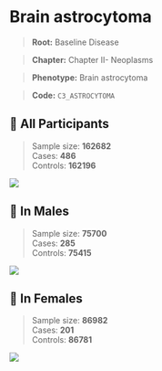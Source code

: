 # Brain astrocytoma

> **Root:** Baseline Disease  

> **Chapter:** Chapter II- Neoplasms  

> **Phenotype:** Brain astrocytoma  

> **Code:** `C3_ASTROCYTOMA`

## 🧪 All Participants  
> Sample size: **162682**  
> Cases: **486**  
> Controls: **162196**
<img src="/Disease/Figures/ALL/Incidence/C3_ASTROCYTOMA.png"/>
<CsvTable src="/Disease/Data/ALL/Incidence/COX_C3_ASTROCYTOMA.csv" label="🔍 View full results" />

## 👨 In Males  
> Sample size: **75700**  
> Cases: **285**  
> Controls: **75415**
<img src="/Disease/Figures/Male/Incidence/C3_ASTROCYTOMA.png"/>
<CsvTable src="/Disease/Data/Male/Incidence/COX_C3_ASTROCYTOMA.csv" label="🔍 View full results" />

## 👩 In Females  
> Sample size: **86982**  
> Cases: **201**  
> Controls: **86781**
<img src="/Disease/Figures/Female/Incidence/C3_ASTROCYTOMA.png"/>
<CsvTable src="/Disease/Data/Female/Incidence/COX_C3_ASTROCYTOMA.csv" label="🔍 View full results" />
